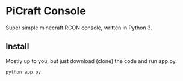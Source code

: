 # PiCraft Console

Super simple minecraft RCON console, written in Python 3.

## Install

Mostly up to you, but just download (clone) the code and run app.py.

`python app.py`